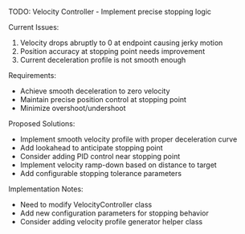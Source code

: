TODO: Velocity Controller - Implement precise stopping logic

Current Issues:
1. Velocity drops abruptly to 0 at endpoint causing jerky motion
2. Position accuracy at stopping point needs improvement
3. Current deceleration profile is not smooth enough

Requirements:
- Achieve smooth deceleration to zero velocity
- Maintain precise position control at stopping point  
- Minimize overshoot/undershoot

Proposed Solutions:
- Implement smooth velocity profile with proper deceleration curve
- Add lookahead to anticipate stopping point
- Consider adding PID control near stopping point
- Implement velocity ramp-down based on distance to target
- Add configurable stopping tolerance parameters

Implementation Notes:
- Need to modify VelocityController class
- Add new configuration parameters for stopping behavior
- Consider adding velocity profile generator helper class
